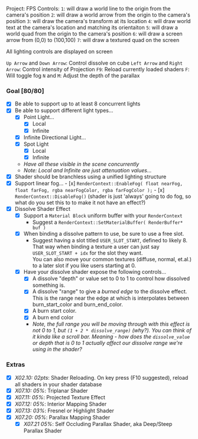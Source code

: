 Project: FPS
Controls:
`1`: will draw a world line to the origin from the camera's position
`2`: will draw a world arrow from the origin to the camera's position
`3`: will draw the camera's transform at its location
`4`: will draw world text at the camera's location and matching its orientaiton
`5`: will draw a world quad from the origin to the camera's position
`6`: will draw a screen arrow from (0,0) to (100,100)
`7`: will draw a textured quad on the screen

All lighting controls are displayed on screen

`Up Arrow` and `Down Arrow`: Control dissolve on cube
`Left Arrow` and `Right Arrow`: Control intensity of Projection 
`F9`: Reload currently loaded shaders
`F`: Will toggle fog
`N` and `M`: Adjust the depth of the parallax

### Goal [80/80]
- [x] Be able to support up to at least 8 concurrent lights
- [x] Be able to support different light types...
    - [x] Point Light...
        - [x] Local 
        - [x] Infinite
    - [x] Infinite Directional Light...
    - [x] Spot Light
       - [x] Local
       - [x] Infinite
    - *Have all these visible in the scene concurrently*
    - *Note: Local and Infinite are just attenuation values...*
- [x] Shader should be branchless using a unified lighting structure 
- [x] Support linear fog...
      - [x] `RenderContext::EnableFog( float nearFog, float farFog, rgba nearFogColor, rgba farFogColor );` 
      - [x] `RenderContext::DisableFog()` (shader is just 'always' going to do fog, so what do you set this to to make it not have an effect?)
- [x] Dissolve Shader Effect
    - [x] Support a `Material Block` uniform buffer with your `RenderContext`
        - Suggest a `RenderContext::SetMaterialBuffer( RenderBuffer* buf )`  
    - [x] When binding a dissolve pattern to use, be sure to use a free slot.   
        - Suggest having a slot titled `USER_SLOT_START`, defined to likely 8.  That way when binding a texture 
          a user can just say `USER_SLOT_START + idx` for the slot they want.  
          You can also move your common textures (diffuse, normal, et.al.) to a later slot if you like users starting at 0. 
    - [x] Have your dissolve shader expose the following controls...
        - [x] A dissolve "depth" or value set to 0 to 1 to control how dissolved something is.
        - [x] A dissolve "range" to give a *burned edge* to the dissolve effect.  This is the range near the edge at which is interpolates between burn_start_color and burn_end_color.  
        - [x] A burn start color.
        - [x] A burn end color
        - *Note, the full range you will be moving through with this effect is not 0 to 1, but `(1 + 2 * dissolve_range)` (why?).  You can think of it kinda like a scroll bar.  Meaning - how does the `dissolve_value` or depth that is 0 to 1 actually affect our dissolve range we're using in the shader?*

### Extras
- [x] *X02.10: 02pts*: Shader Reloading. On key press (F10 suggested), reload all shaders in your shader database
- [x] *X07.10: 05%*: Triplanar Shader
- [x] *X07.11: 05%*: Projected Texture Effect
- [x] *X07.12: 05%*: Interior Mapping Shader
- [x] *X07.13: 03%*: Fresnel or Highlight Shader
- [x] *X07.20: 05%*: Parallax Mapping Shader
    - [x] *X07.21 05%*: Self Occluding Parallax Shader, aka Deep/Steep Parallax Shader